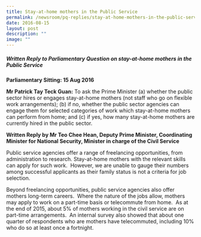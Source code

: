 ```yaml
---
title: Stay‑at‑home mothers in the Public Service
permalink: /newsroom/pq-replies/stay-at-home-mothers-in-the-public-service/
date: 2016-08-15
layout: post
description: ""
image: ""
---
```

##### Written Reply to Parliamentary Question on stay-at-home mothers in the Public Service

**Parliamentary Sitting: 15 Aug 2016**

**Mr Patrick Tay Teck Guan:** To ask the Prime Minister (a) whether the public sector hires or engages stay-at-home mothers (not staff who go on flexible work arrangements); (b) if no, whether the public sector agencies can engage them for selected categories of work which stay-at-home mothers can perform from home; and (c) if yes, how many stay-at-home mothers are currently hired in the public sector.  
  
**Written Reply by Mr Teo Chee Hean, Deputy Prime Minister, Coordinating Minister for National Security, Minister in charge of the Civil Service**

Public service agencies offer a range of freelancing opportunities, from administration to research. Stay-at-home mothers with the relevant skills can apply for such work.  However, we are unable to gauge their numbers among successful applicants as their family status is not a criteria for job selection.   
  
Beyond freelancing opportunities, public service agencies also offer mothers long-term careers.  Where the nature of the jobs allow, mothers may apply to work on a part-time basis or telecommute from home.  As at the end of 2015, about 5% of mothers working in the civil service are on part-time arrangements.  An internal survey also showed that about one quarter of respondents who are mothers have telecommuted, including 10% who do so at least once a fortnight.